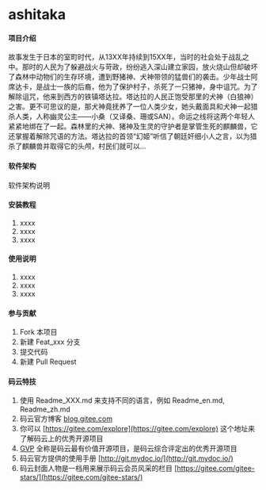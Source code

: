 # ashitaka

#### 项目介绍
故事发生于日本的室町时代，从13XX年持续到15XX年，当时的社会处于战乱之中。那时的人民为了躲避战火与苛政，纷纷逃入深山建立家园，放火烧山但却破坏了森林中动物们的生存环境，遭到野猪神、犬神带领的猛兽们的袭击。少年战士阿席达卡，是战士一族的后裔，他为了保护村子，杀死了一只猪神，身中诅咒。为了解除诅咒，他来到西方的铁镇塔达拉。塔达拉的人民正饱受那里的犬神（白狼神）之害。更不可思议的是，那犬神竟抚养了一位人类少女，她头戴面具和犬神一起猎杀人类，人称幽灵公主——小桑（又译桑、珊或SAN）。命运之线将这两个年轻人紧紧地绑在了一起。森林里的犬神、猪神及生灵的守护者是掌管生死的麒麟兽，它还掌握着解除咒语的方法。塔达拉的首领“幻姬”听信了朝廷奸细小人之言，以为猎杀了麒麟兽并取得它的头颅，村民们就可以…

#### 软件架构
软件架构说明


#### 安装教程

1. xxxx
2. xxxx
3. xxxx

#### 使用说明

1. xxxx
2. xxxx
3. xxxx

#### 参与贡献

1. Fork 本项目
2. 新建 Feat_xxx 分支
3. 提交代码
4. 新建 Pull Request


#### 码云特技

1. 使用 Readme\_XXX.md 来支持不同的语言，例如 Readme\_en.md, Readme\_zh.md
2. 码云官方博客 [blog.gitee.com](https://blog.gitee.com)
3. 你可以 [https://gitee.com/explore](https://gitee.com/explore) 这个地址来了解码云上的优秀开源项目
4. [GVP](https://gitee.com/gvp) 全称是码云最有价值开源项目，是码云综合评定出的优秀开源项目
5. 码云官方提供的使用手册 [http://git.mydoc.io/](http://git.mydoc.io/)
6. 码云封面人物是一档用来展示码云会员风采的栏目 [https://gitee.com/gitee-stars/](https://gitee.com/gitee-stars/)